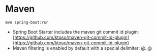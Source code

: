 # Maven

```
mvn spring-boot:run
```

* Spring Boot Starter includes the maven git commit id plugin: [https://github.com/ktoso/maven-git-commit-id-plugin](https://github.com/ktoso/maven-git-commit-id-plugin)
* Maven filtering is enabled by default with a special delimiter: @..@



